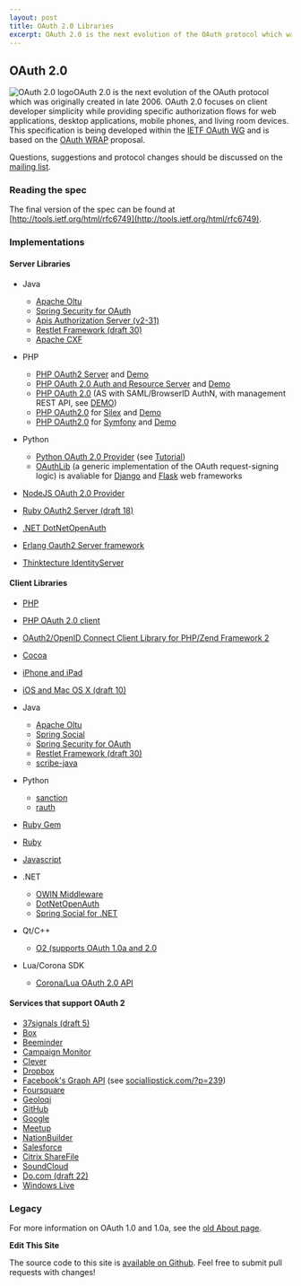 ```yaml
---
layout: post
title: OAuth 2.0 Libraries
excerpt: OAuth 2.0 is the next evolution of the OAuth protocol which was originally created in late 2006. OAuth 2.0 focuses on client developer simplicity while providing specific authorization flows for web applications, desktop applications, mobile phones, and living room devices. This specification is being developed within the IETF OAuth WG and is based on the OAuth WRAP proposal.
---
```

            
## OAuth 2.0

![OAuth 2.0 logo](http://oauth.net/images/oauth-2-sm.png)OAuth 2.0 is the next evolution of the OAuth protocol which was originally created in late 2006. OAuth 2.0 focuses on client developer simplicity while providing specific authorization flows for web applications, desktop applications, mobile phones, and living room devices. This specification is being developed within the [IETF OAuth WG](https://www.ietf.org/mailman/listinfo/oauth) and is based on the [OAuth WRAP](http://wiki.oauth.net/OAuth-WRAP) proposal.

Questions, suggestions and protocol changes should be discussed on the [mailing list](https://www.ietf.org/mailman/listinfo/oauth).

### Reading the spec

The final version of the spec can be found at [http://tools.ietf.org/html/rfc6749](http://tools.ietf.org/html/rfc6749).

### Implementations

#### Server Libraries

*   Java

    *   [Apache Oltu](http://oltu.apache.org/)
    *   [Spring Security for OAuth](http://static.springsource.org/spring-security/oauth/)
    *   [Apis Authorization Server (v2-31)](https://github.com/OpenConextApps/apis)
    *   [Restlet Framework (draft 30)](http://www.restlet.org/)
    *   [Apache CXF](http://cxf.apache.org/)

*   PHP

    *   [PHP OAuth2 Server](https://github.com/bshaffer/oauth2-server-php) and [Demo](https://github.com/bshaffer/oauth2-demo-php)
    *   [PHP OAuth 2.0 Auth and Resource Server](https://github.com/thephpleague/oauth2-server) and [Demo](https://github.com/lncd/oauth2-example-auth-server)
    *   [PHP OAuth 2.0](https://github.com/fkooman/php-oauth) (AS with SAML/BrowserID AuthN, with management REST API, see [DEMO](https://frko.surfnetlabs.nl/workshop/))
    *   [PHP OAuth2.0](https://github.com/authbucket/oauth2) for [Silex](http://silex.sensiolabs.org/) and [Demo](http://oauth2.authbucket.com/demo)
    *   [PHP OAuth2.0](https://github.com/authbucket/oauth2-bundle) for [Symfony](http://symfony.com/) and [Demo](http://oauth2-bundle.authbucket.com/demo)

*   Python

    *   [Python OAuth 2.0 Provider](https://github.com/StartTheShift/pyoauth2) (see [Tutorial](http://tech.shift.com/post/39516330935/implementing-a-python-oauth-2-0-provider-part-1))
    *   [OAuthLib](https://github.com/idan/oauthlib) (a generic implementation of the OAuth request-signing logic) is avaliable for [Django](https://github.com/evonove/django-oauth-toolkit) and [Flask](https://github.com/lepture/flask-oauthlib) web frameworks

*   [NodeJS OAuth 2.0 Provider](https://github.com/t1msh/node-oauth20-provider)
*   [Ruby OAuth2 Server (draft 18)](https://github.com/nov/rack-oauth2)
*   [.NET DotNetOpenAuth](http://www.dotnetopenauth.net/)
*   [Erlang Oauth2 Server framework](https://github.com/kivra/oauth2)
*   [Thinktecture IdentityServer](https://github.com/thinktecture/Thinktecture.IdentityServer.v3)

#### Client Libraries

*   [PHP](http://www.phpclasses.org/package/7700-PHP-Authorize-and-access-APIs-using-OAuth.html)
*   [PHP OAuth 2.0 client](https://github.com/fkooman/php-oauth-client)
*   [OAuth2/OpenID Connect Client Library for PHP/Zend Framework 2](https://github.com/ivan-novakov/php-openid-connect-client)
*   [Cocoa](http://github.com/leebyron/cocoa-oauth2)
*   [iPhone and iPad](http://github.com/lukeredpath/LROAuth2Client)
*   [iOS and Mac OS X (draft 10)](http://github.com/nxtbgthng/OAuth2Client)

*   Java

    *   [Apache Oltu](http://oltu.apache.org/)
    *   [Spring Social](http://www.springsource.org/spring-social)
    *   [Spring Security for OAuth](http://static.springsource.org/spring-security/oauth/)
    *   [Restlet Framework (draft 30)](http://www.restlet.org/)
    *   [scribe-java](https://github.com/fernandezpablo85/scribe-java)

*   Python

    *   [sanction](http://github.com/demianbrecht/sanction)
    *   [rauth](http://github.com/litl/rauth)

*   [Ruby Gem](http://github.com/intridea/oauth2)
*   [Ruby](http://github.com/aflatter/oauth2-ruby)
*   [Javascript](http://github.com/andreassolberg/jso)

*   .NET

    *   [OWIN Middleware](http://www.nuget.org/packages/Microsoft.Owin.Security.OAuth)
    *   [DotNetOpenAuth](http://www.dotnetopenauth.net/)
    *   [Spring Social for .NET](http://www.springframework.net/social/)

*   Qt/C++

    *   [O2 (supports OAuth 1.0a and 2.0](https://github.com/pipacs/o2)

*   Lua/Corona SDK

    *   [Corona/Lua OAuth 2.0 API](http://selz.co/1kxjJVl)

#### Services that support OAuth 2

*   [37signals (draft 5)](http://groups.google.com/group/37signals-api/browse_thread/thread/86b0da52134c1b7e)
*   [Box](http://developers.box.com/oauth/)
*   [Beeminder](http://beeminder.com/api)
*   [Campaign Monitor](http://www.campaignmonitor.com/api/getting-started/#authenticating_with_oauth)
*   [Clever](https://clever.com/)
*   [Dropbox](https://www.dropbox.com/developers/core/docs#oa2-authorize)
*   [Facebook's Graph API](http://developers.facebook.com/docs/authentication/) (see [sociallipstick.com/?p=239](http://www.sociallipstick.com/?p=239))
*   [Foursquare](https://developer.foursquare.com/overview/auth)
*   [Geoloqi](https://developers.geoloqi.com)
*   [GitHub](http://developer.github.com/v3/oauth/)
*   [Google](https://developers.google.com/accounts/docs/OAuth2)
*   [Meetup](http://www.meetup.com/meetup_api/auth/#oauth2)
*   [NationBuilder](http://nationbuilder.com/api_quickstart)
*   [Salesforce](http://www.salesforce.com/us/developer/docs/api_rest/Content/quickstart_oauth.htm)
*   [Citrix ShareFile](http://www.sharefile.com/)
*   [SoundCloud](http://developers.soundcloud.com/docs/api/reference)
*   [Do.com (draft 22)](https://do.com)
*   [Windows Live](http://msdn.microsoft.com/en-us/library/live/hh243647.aspx)

### Legacy

For more information on OAuth 1.0 and 1.0a, see the [old About page](/about).

**Edit This Site**

The source code to this site is [available on Github](https://github.com/aaronpk/oauth.net). 
Feel free to submit pull requests with changes!

